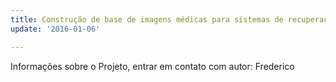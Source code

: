 ```yaml
---
title: Construção de base de imagens médicas para sistemas de recuperação por conteúdo
update: '2016-01-06'

---
```


Informações sobre o Projeto, entrar em contato com autor: Frederico
